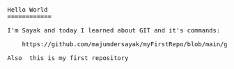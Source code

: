 <pre>Hello World
============

I'm Sayak and today I learned about GIT and it's commands:

    https://github.com/majumdersayak/myFirstRepo/blob/main/gitCommands.txt

Also  this is my first repository
</pre>
